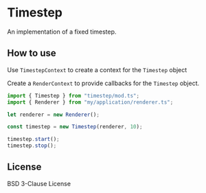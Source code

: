 # Timestep

An implementation of a fixed timestep.

## How to use

Use `TimestepContext` to create a context for the `Timestep` object

Create a `RenderContext` to provide callbacks for the `Timestep` object.

```ts
import { Timestep } from "timestep/mod.ts";
import { Renderer } from "my/application/renderer.ts";

let renderer = new Renderer();

const timestep = new Timestep(renderer, 10);

timestep.start();
timestep.stop();
```

## License

BSD 3-Clause License

